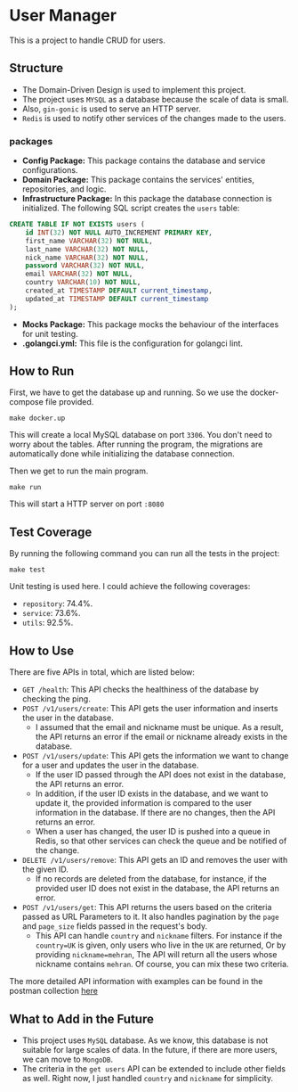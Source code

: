 # User Manager

This is a project to handle CRUD for users.

## Structure
- The Domain-Driven Design is used to implement this project.
- The project uses `MYSQL` as a database because the scale of data is small.
- Also, `gin-gonic` is used to serve an HTTP server.
- `Redis` is used to notify other services of the changes made to the users.

### packages
- __Config Package:__ This package contains the database and service configurations.
- __Domain Package:__ This package contains the services' entities, repositories, and logic.
- __Infrastructure Package:__ In this package the database connection is initialized.
  The following SQL script creates the `users` table:
```sql
CREATE TABLE IF NOT EXISTS users (
    id INT(32) NOT NULL AUTO_INCREMENT PRIMARY KEY,
    first_name VARCHAR(32) NOT NULL,
    last_name VARCHAR(32) NOT NULL,
    nick_name VARCHAR(32) NOT NULL,
    password VARCHAR(32) NOT NULL,
    email VARCHAR(32) NOT NULL,
    country VARCHAR(10) NOT NULL,
    created_at TIMESTAMP DEFAULT current_timestamp,
    updated_at TIMESTAMP DEFAULT current_timestamp
);

```
- __Mocks Package:__ This package mocks the behaviour of the interfaces for unit testing.
- __.golangci.yml:__ This file is the configuration for golangci lint.

## How to Run

First, we have to get the database up and running. So we use the docker-compose file provided.
```shell
make docker.up
```

This will create a local MySQL database on port `3306`.
You don't need to worry about the tables. After running the program, the migrations are automatically done while initializing the database connection.

Then we get to run the main program.
```shell
make run
```

This will start a HTTP server on port `:8080`

## Test Coverage
By running the following command you can run all the tests in the project:
```shell
make test
```

Unit testing is used here. I could achieve the following coverages:
- `repository`: 74.4%.
- `service`: 73.6%.
- `utils`: 92.5%.

## How to Use

There are five APIs in total, which are listed below:
- `GET /health`: This API checks the healthiness of the database by checking the ping.
- `POST /v1/users/create`: This API gets the user information and inserts the user in the database.
  - I assumed that the email and nickname must be unique. As a result, the API returns an error if the email or nickname already exists in the database.
- `POST /v1/users/update`: This API gets the information we want to change for a user and updates the user in the database.
  - If the user ID passed through the API does not exist in the database, the API returns an error.
  - In addition, if the user ID exists in the database, and we want to update it, the provided information is compared to the user information in the database.
    If there are no changes, then the API returns an error.
  - When a user has changed, the user ID is pushed into a queue in Redis, so that other services can check the queue and be notified of the change.
- `DELETE /v1/users/remove`: This API gets an ID and removes the user with the given ID.
  - If no records are deleted from the database, for instance, if the provided user ID does not exist in the database, the API returns an error.
- `POST /v1/users/get`: This API returns the users based on the criteria passed as URL Parameters to it. It also handles pagination by the `page` and `page_size` fields passed in the request's body.
  - This API can handle `country` and `nickname` filters. For instance if the `country=UK` is given, only users who live in the `UK` are returned,
    Or by providing `nickname=mehran`, The API will return all the users whose nickname contains `mehran`. Of course, you can mix these two criteria.

The more detailed API information with examples can be found in the postman collection [here](https://www.getpostman.com/collections/5348cab405154fa13fc4)

## What to Add in the Future

- This project uses `MySQL` database. As we know, this database is not suitable for large scales of data. In the future, if there are more users, we can move to `MongoDB`.
- The criteria in the `get users` API can be extended to include other fields as well. Right now, I just handled `country` and `nickname` for simplicity.
